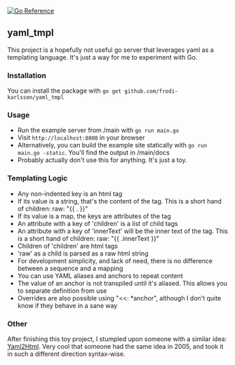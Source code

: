 [![Go Reference](https://pkg.go.dev/badge/github.com/frodi-karlsson/yaml_tmpl.svg)](https://pkg.go.dev/github.com/frodi-karlsson/yaml_tmpl)

## yaml_tmpl

This project is a hopefully not useful go server that leverages yaml as a templating language.
It's just a way for me to experiment with Go.

### Installation

You can install the package with `go get github.com/frodi-karlsson/yaml_tmpl`

### Usage

- Run the example server from /main with `go run main.go`
- Visit `http://localhost:8080` in your browser
- Alternatively, you can build the example site statically with `go run main.go -static`. You'll find the output in /main/docs
- Probably actually don't use this for anything. It's just a toy.

### Templating Logic

- Any non-indented key is an html tag
- If its value is a string, that's the content of the tag. This is a short hand of children: raw: "{{ . }}"
- If its value is a map, the keys are attributes of the tag
- An attribute with a key of 'children' is a list of child tags
- An attribute with a key of 'innerText' will be the inner text of the tag. This is a short hand of children: raw: "{{ .innerText }}"
- Children of 'children' are html tags
- 'raw' as a child is parsed as a raw html string
- For development simplicity, and lack of need, there is no difference between a sequence and a mapping
- You can use YAML aliases and anchors to repeat content
- The value of an anchor is not transpiled until it's aliased. This allows you to separate definition from use
- Overrides are also possible using "<<: *anchor", although I don't quite know if they behave in a sane way

### Other

After finishing this toy project, I stumpled upon someone with a similar idea: [Yaml2Html](https://metacpan.org/release/RJE/YAML-Yaml2Html-0.5/view/lib/YAML/Yaml2Html.pm). Very cool that someone had the same idea in 2005, and took it in such a different direction syntax-wise.